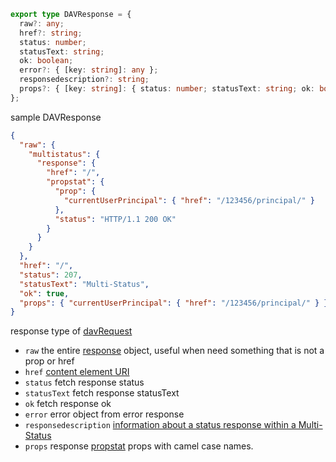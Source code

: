 ```ts
export type DAVResponse = {
  raw?: any;
  href?: string;
  status: number;
  statusText: string;
  ok: boolean;
  error?: { [key: string]: any };
  responsedescription?: string;
  props?: { [key: string]: { status: number; statusText: string; ok: boolean; value: any } | any };
};
```

sample DAVResponse

```json
{
  "raw": {
    "multistatus": {
      "response": {
        "href": "/",
        "propstat": {
          "prop": {
            "currentUserPrincipal": { "href": "/123456/principal/" }
          },
          "status": "HTTP/1.1 200 OK"
        }
      }
    }
  },
  "href": "/",
  "status": 207,
  "statusText": "Multi-Status",
  "ok": true,
  "props": { "currentUserPrincipal": { "href": "/123456/principal/" } }
}
```

response type of [davRequest](../webdav/davRequest.md)

- `raw` the entire [response](https://datatracker.ietf.org/doc/html/rfc4918#section-14.24) object, useful when need something that is not a prop or href
- `href` [content element URI](https://datatracker.ietf.org/doc/html/rfc2518#section-12.3)
- `status` fetch response status
- `statusText` fetch response statusText
- `ok` fetch response ok
- `error` error object from error response
- `responsedescription` [information about a status response within a
      Multi-Status](https://datatracker.ietf.org/doc/html/rfc4918#section-14.25)
- `props` response [propstat](https://datatracker.ietf.org/doc/html/rfc4918#section-14.22) props with camel case names.
